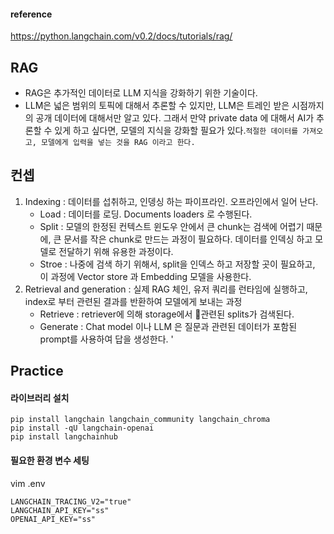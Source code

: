#### reference 
https://python.langchain.com/v0.2/docs/tutorials/rag/

## RAG
- RAG은 추가적인 데이터로 LLM 지식을 강화하기 위한 기술이다.
- LLM은 넓은 범위의 토픽에 대해서 추론할 수 있지만, LLM은 트레인 받은 시점까지의 공개 데이터에 대해서만 알고 있다. 그래서 만약 private data 에 대해서 AI가 추론할 수 있게 하고 싶다면, 모델의 지식을 강화할 필요가 있다.`적절한 데이터를 가져오고, 모델에게 입력을 넣는 것을 RAG 이라고 한다.`

## 컨셉
1) Indexing : 데이터를 섭취하고, 인뎅싱 하는 파이프라인. 오프라인에서 일어 난다.
     - Load : 데이터를 로딩. Documents loaders 로 수행된다. 
     - Split : 모델의 한정된 컨텍스트 윈도우 안에서 큰 chunk는 검색에 어렵기 때문에, 큰 문서를 작은 chunk로 만드는 과정이 필요하다. 데이터를 인덱싱 하고 모델로 전달하기 위해 유용한 과정이다. 
     - Stroe : 나중에 검색 하기 위해서, split을 인덱스 하고 저장할 곳이 필요하고, 이 과정에 Vector store 과 Embedding 모델을 사용한다.
2) Retrieval and generation : 실제 RAG 체인, 유저 쿼리를 런타임에 실행하고, index로 부터 관련된 결과를 반환하여 모델에게 보내는 과정
    - Retrieve : retriever에 의해 storage에서 관련된 splits가 검색된다. 
    - Generate : Chat model 이나 LLM 은 질문과 관련된 데이터가 포함된 prompt를 사용하여 답을 생성한다. '

## Practice
#### 라이브러리 설치 
```shell
pip install langchain langchain_community langchain_chroma
pip install -qU langchain-openai
pip install langchainhub
```

#### 필요한 환경 변수 세팅 
vim .env
```shell
LANGCHAIN_TRACING_V2="true"
LANGCHAIN_API_KEY="ss"
OPENAI_API_KEY="ss"                                                                                      
```


